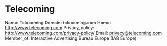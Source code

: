 
# Telecoming

Name: Telecoming
Domain: telecoming.com
Home: http://www.telecoming.com
Privacy_policy: http://www.telecoming.com/privacy-policy/
Email: privacy@telecoming.com
Member_of: Interactive Advertising Bureau Europe (IAB Europe)
